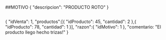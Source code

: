 ##MOTIVO
{
"descripcion": "PRODUCTO ROTO"
}

##
{
"idVenta": 1,
"productos":[{
"idProducto": 45,
"cantidad": 2
},{
"idProducto": 78,
"cantidad": 1
}],
"razon":{
"idMotivo": 1
},
"comentario: "El producto llego hecho trizas!"
}
